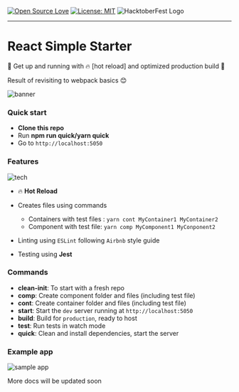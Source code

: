[![Open Source Love](https://badges.frapsoft.com/os/v2/open-source.svg?v=103)](https://github.com/vinitshahdeo/HacktoberFest)
[![License: MIT](https://img.shields.io/badge/License-MIT-yellow.svg)](https://opensource.org/licenses/MIT)
![HacktoberFest Logo](https://i.ibb.co/6Y947xj/Hacktoberfest-19-Events-1457x180.png)

---

# React Simple Starter

:school_satchel: Get up and running with :fire: [hot reload] and optimized production build :gem:

Result of revisiting to webpack basics :blush:

![banner](_assets/banner.png)

### Quick start

* **Clone this repo**
* Run **npm run quick/yarn quick**
* Go to `http://localhost:5050`

### Features

![tech](_assets/repo.png)

* :fire: **Hot Reload**
* Creates files using commands

  * Containers with test files : `yarn cont MyContainer1 MyContainer2`
  * Component with test file: `yarn comp MyComponent1 MyConponent2`

* Linting using `ESLint` following `Airbnb` style guide
* Testing using **Jest**

### Commands

* **clean-init**: To start with a fresh repo
* **comp**: Create component folder and files (including test file)
* **cont**: Create container folder and files (including test file)
* **start**: Start the `dev` server running at `http://localhost:5050`
* **build**: Build for `production`, ready to host
* **test**: Run tests in watch mode
* **quick**: Clean and install dependencies, start the server

### Example app

![sample app](_assets/sample-app.png)

More docs will be updated soon
